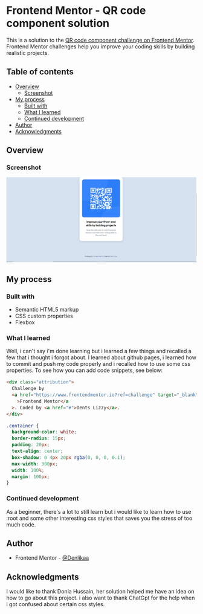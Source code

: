 # Frontend Mentor - QR code component solution

This is a solution to the [QR code component challenge on Frontend Mentor](https://www.frontendmentor.io/challenges/qr-code-component-iux_sIO_H). Frontend Mentor challenges help you improve your coding skills by building realistic projects.

## Table of contents

- [Overview](#overview)
  - [Screenshot](#screenshot)
- [My process](#my-process)
  - [Built with](#built-with)
  - [What I learned](#what-i-learned)
  - [Continued development](#continued-development)
- [Author](#author)
- [Acknowledgments](#acknowledgments)

## Overview

### Screenshot

![](./images/Capture.PNG)

## My process

### Built with

- Semantic HTML5 markup
- CSS custom properties
- Flexbox

### What I learned

Well, i can't say i'm done learning but i learned a few things and recalled a few that i thought i forgot about. I learned about github pages, i learned how to commit and push my code properly and i recalled how to use some css properties.
To see how you can add code snippets, see below:

```html
<div class="attribution">
  Challenge by
  <a href="https://www.frontendmentor.io?ref=challenge" target="_blank"
    >Frontend Mentor</a
  >. Coded by <a href="#">Dents Lizzy</a>.
</div>
```

```css
.container {
  background-color: white;
  border-radius: 15px;
  padding: 20px;
  text-align: center;
  box-shadow: 0 4px 20px rgba(0, 0, 0, 0.1);
  max-width: 300px;
  width: 100%;
  margin: 100px;
}
```

### Continued development

As a beginner, there's a lot to still learn but i would like to learn how to use :root and some other interesting css styles that saves you the stress of too much code.

## Author

- Frontend Mentor - [@Denlikaa](https://www.frontendmentor.io/profile/Denlikaa)

## Acknowledgments

I would like to thank Donia Hussain, her solution helped me have an idea on how to go about this project. i also want to thank ChatGpt for the help when i got confused about certain css styles.
